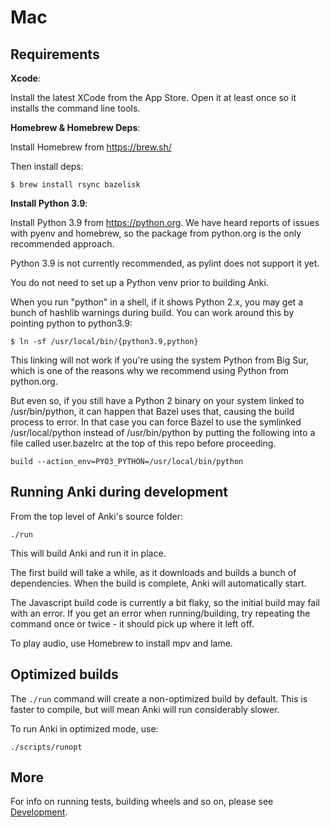 # Mac

## Requirements

**Xcode**:

Install the latest XCode from the App Store. Open it at least once
so it installs the command line tools.

**Homebrew & Homebrew Deps**:

Install Homebrew from <https://brew.sh/>

Then install deps:

```
$ brew install rsync bazelisk
```

**Install Python 3.9**:

Install Python 3.9 from <https://python.org>. We have heard reports
of issues with pyenv and homebrew, so the package from python.org is
the only recommended approach.

Python 3.9 is not currently recommended, as pylint does not support it yet.

You do not need to set up a Python venv prior to building Anki.

When you run "python" in a shell, if it shows Python 2.x, you may get a
bunch of hashlib warnings during build. You can work around this by
pointing python to python3.9:

```
$ ln -sf /usr/local/bin/{python3.9,python}
```

This linking will not work if you're using the system Python from Big Sur,
which is one of the reasons why we recommend using Python from python.org.

But even so, if you still have a Python 2 binary on your system linked to 
/usr/bin/python, it can happen that Bazel uses that, causing the build 
process to error. In that case you can force Bazel to use the symlinked 
/usr/local/python instead of /usr/bin/python by putting the following into 
a file called user.bazelrc at the top of this repo before proceeding.

```
build --action_env=PYO3_PYTHON=/usr/local/bin/python
```

## Running Anki during development

From the top level of Anki's source folder:

```
./run
```

This will build Anki and run it in place.

The first build will take a while, as it downloads and builds a bunch of
dependencies. When the build is complete, Anki will automatically start.

The Javascript build code is currently a bit flaky, so the initial
build may fail with an error. If you get an error when running/building,
try repeating the command once or twice - it should pick up where it left off.

To play audio, use Homebrew to install mpv and lame.

## Optimized builds

The `./run` command will create a non-optimized build by default. This is faster
to compile, but will mean Anki will run considerably slower.

To run Anki in optimized mode, use:

```
./scripts/runopt
```

## More

For info on running tests, building wheels and so on, please see [Development](./development.md).
